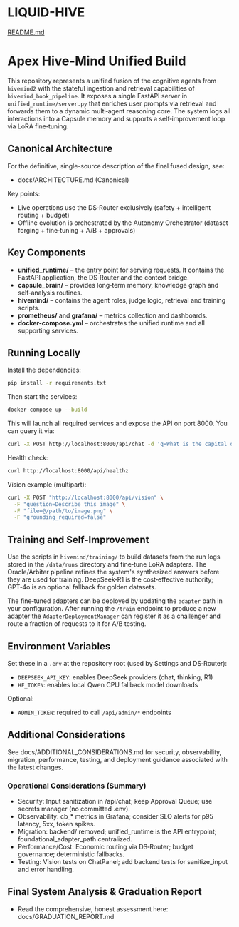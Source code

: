 # LIQUID-HIVE
[README.md](https://github.com/user-attachments/files/22033452/README.md)
# Apex Hive‑Mind Unified Build

This repository represents a unified fusion of the cognitive agents from
`hivemind2` with the stateful ingestion and retrieval capabilities of
`hivemind_book_pipeline`.  It exposes a single FastAPI server in
`unified_runtime/server.py` that enriches user prompts via retrieval and
forwards them to a dynamic multi‑agent reasoning core.  The system logs
all interactions into a Capsule memory and supports a self‑improvement
loop via LoRA fine‑tuning.

## Canonical Architecture
For the definitive, single-source description of the final fused design, see:
- docs/ARCHITECTURE.md (Canonical)

Key points:
- Live operations use the DS‑Router exclusively (safety + intelligent routing + budget)
- Offline evolution is orchestrated by the Autonomy Orchestrator (dataset forging + fine‑tuning + A/B + approvals)

## Key Components

- **unified_runtime/** – the entry point for serving requests.  It contains
  the FastAPI application, the DS‑Router and the context bridge.
- **capsule_brain/** – provides long‑term memory, knowledge graph and
  self‑analysis routines.
- **hivemind/** – contains the agent roles, judge logic, retrieval and
  training scripts.
- **prometheus/** and **grafana/** – metrics collection and dashboards.
- **docker-compose.yml** – orchestrates the unified runtime and all supporting
  services.

## Running Locally

Install the dependencies:

```bash
pip install -r requirements.txt
```

Then start the services:

```bash
docker-compose up --build
```

This will launch all required services and expose the API on port 8000.  You can
query it via:

```bash
curl -X POST http://localhost:8000/api/chat -d 'q=What is the capital of France?'
```

Health check:

```bash
curl http://localhost:8000/api/healthz
```

Vision example (multipart):

```bash
curl -X POST "http://localhost:8000/api/vision" \
  -F "question=Describe this image" \
  -F "file=@/path/to/image.png" \
  -F "grounding_required=false"
```

## Training and Self‑Improvement

Use the scripts in `hivemind/training/` to build datasets from the run logs
stored in the `/data/runs` directory and fine‑tune LoRA adapters.  The
Oracle/Arbiter pipeline refines the system's synthesized answers before they are
used for training. DeepSeek‑R1 is the cost‑effective authority; GPT‑4o is an
optional fallback for golden datasets.

The fine‑tuned adapters can be deployed by updating the `adapter`
path in your configuration.  After running the `/train` endpoint to produce a
new adapter the `AdapterDeploymentManager` can register it as a challenger and
route a fraction of requests to it for A/B testing.

## Environment Variables

Set these in a `.env` at the repository root (used by Settings and DS‑Router):
- `DEEPSEEK_API_KEY`: enables DeepSeek providers (chat, thinking, R1)
- `HF_TOKEN`: enables local Qwen CPU fallback model downloads

Optional:
- `ADMIN_TOKEN`: required to call `/api/admin/*` endpoints

## Additional Considerations

See docs/ADDITIONAL_CONSIDERATIONS.md for security, observability, migration,
performance, testing, and deployment guidance associated with the latest changes.

### Operational Considerations (Summary)
- Security: Input sanitization in /api/chat; keep Approval Queue; use secrets manager (no committed .env).
- Observability: cb_* metrics in Grafana; consider SLO alerts for p95 latency, 5xx, token spikes.
- Migration: backend/ removed; unified_runtime is the API entrypoint; foundational_adapter_path centralized.
- Performance/Cost: Economic routing via DS‑Router; budget governance; deterministic fallbacks.
- Testing: Vision tests on ChatPanel; add backend tests for sanitize_input and error handling.

## Final System Analysis & Graduation Report
- Read the comprehensive, honest assessment here: docs/GRADUATION_REPORT.md